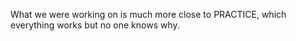 What we were working on is much more close to PRACTICE, which everything works but no one knows why.